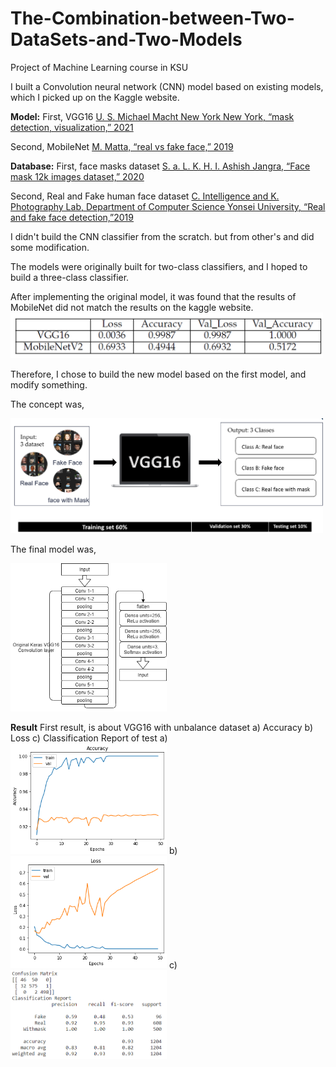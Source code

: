 # The-Combination-between-Two-DataSets-and-Two-Models
Project of Machine Learning course in KSU


I built a Convolution neural network (CNN) model based on existing models, which I picked up on the Kaggle website.

**Model:**
First, VGG16
[U. S. Michael Macht New York New York, “mask detection, visualization,” 2021](https://www.kaggle.com/michaelcripman/maskdetection-visualization)

Second, MobileNet
[M. Matta, “real vs fake face,” 2019](https://www.kaggle.com/martin1234567890/real-vs-fake-face)

**Database:**
First, face masks dataset
[S. a. L. K. H. I. Ashish Jangra, “Face mask 12k images dataset,” 2020](https://www.kaggle.com/ashishjangra27/facemask-12k-images-dataset/metadata)

Second, Real and Fake human face dataset
[C. Intelligence and K. Photography Lab, Department of Computer Science Yonsei University, “Real and fake face detection,”2019](https://www.kaggle.com/ciplab/real-and-fake-facedetection/metadata)


I didn't build the CNN classifier from the scratch. but from other's and did some modification.

The models were originally built for two-class classifiers, and I hoped to build a three-class classifier.

After implementing the original model, it was found that the results of MobileNet did not match the results on the kaggle website.
<img src="images/Original_model_comparsion.png" width = "500" >

Therefore, I chose to build the new model based on the first model, and modify something.

The concept was,

<img src="images/concept.png" width = "500" >

The final model was,

<img src="images/VGG16.png" style="background-color:white;" width = "250" >


****Result****
First result, is about VGG16 with unbalance dataset a) Accuracy b) Loss c) Classification Report of test
a) 
<img src="images/3C_VGG16_unbalanced accuracy.png" style="background-color:white;" width = "250" >
b) 
<img src="images/3C_VGG16_unbalanced loss.png" style="background-color:white;" width = "250" >
c) 
<img src="images/3C_VGG16_unbalanced_cm_txt.png" style="background-color:white;" width = "250" >


